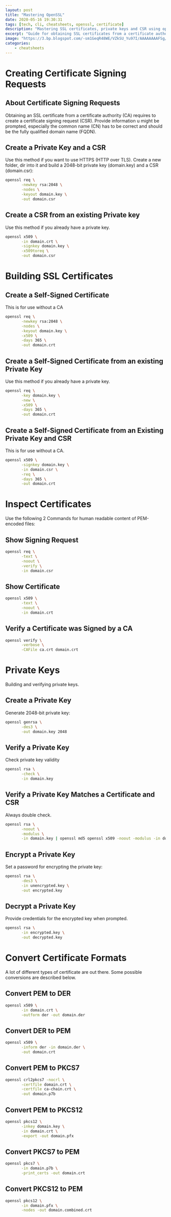 ```yaml
---
layout: post
title: "Mastering OpenSSL"
date: 2020-05-16 19:30:31
tags: [tech, cli, cheatsheets, openssl, certificate]
description: "Mastering SSL certificates, private keys and CSR using openSSL."
excerpt: "Guide for obtaining SSL certificates from a certificate authority"
image: "https://3.bp.blogspot.com/-sm1GeqR48WE/VZkSU_Yu97I/AAAAAAAAFSg/OVrc3zpXwNc/s1600/openssl.png"
categories:
    - cheatsheets
---
```


# Creating Certificate Signing Requests

## About Certificate Signing Requests

Obtaining an SSL certificate from a certificate authority (CA) requires to create a certificate signing request (CSR). Provide information u might be prompted, especially the common name (CN) has to be correct and should be the fully qualified domain name (FQDN).

## Create a Private Key and a CSR

Use this method if you want to use HTTPS (HTTP over TLS). Create a new folder, dir into it and build a 2048-bit private key (domain.key) and a CSR (domain.csr):

```bash
openssl req \
       -newkey rsa:2048 \
       -nodes \
       -keyout domain.key \
       -out domain.csr
```

## Create a CSR from an existing Private key

Use this method if you already have a private key.

```bash
openssl x509 \
       -in domain.crt \
       -signkey domain.key \
       -x509toreq \
       -out domain.csr
```

# Building SSL Certificates

## Create a Self-Signed Certificate

This is for use without a CA

```bash
openssl req \
       -newkey rsa:2048 \
       -nodes \
       -keyout domain.key \
       -x509 \
       -days 365 \
       -out domain.crt
```

## Create a Self-Signed Certificate from an existing Private Key

Use this method if you already have a private key.

```bash
openssl req \
       -key domain.key \
       -new \
       -x509 \
       -days 365 \
       -out domain.crt
```

## Create a Self-Signed Certificate from an Existing Private Key and CSR

This is for use without a CA.

```bash
openssl x509 \
       -signkey domain.key \
       -in domain.csr \
       -req \
       -days 365 \
       -out domain.crt
```

# Inspect Certificates

Use the following 2 Commands for human readable content of PEM-encoded files:

## Show Signing Request

```bash
openssl req \
       -text \
       -noout \
       -verify \
       -in domain.csr
```

## Show Certificate

```bash
openssl x509 \
       -text \
       -noout \
       -in domain.crt
```

## Verify a Certificate was Signed by a CA

```bash
openssl verify \
       -verbose \
       -CAFile ca.crt domain.crt
```

# Private Keys

Building and verifying private keys.

## Create a Private Key

Generate 2048-bit private key:

```bash
openssl genrsa \
       -des3 \
       -out domain.key 2048
```

## Verify a Private Key

Check private key validity

```bash
openssl rsa \
       -check \
       -in domain.key
```

## Verify a Private Key Matches a Certificate and CSR

Always double check.

```bash
openssl rsa \
       -noout \
       -modulus \
       -in domain.key | openssl md5 openssl x509 -noout -modulus -in domain.crt | openssl md5 openssl req -noout -modulus -in domain.csr | openssl md5
```

## Encrypt a Private Key

Set a password for encrypting the private key:

```bash
openssl rsa \
       -des3 \
       -in unencrypted.key \
       -out encrypted.key
```

## Decrypt a Private Key

Provide credentials for the encrypted key when prompted.

```bash
openssl rsa \
       -in encrypted.key \
       -out decrypted.key
```

# Convert Certificate Formats

A lot of different types of certificate are out there. Some possible conversions are described below.

## Convert PEM to DER

```bash
openssl x509 \
       -in domain.crt \
       -outform der -out domain.der
```

## Convert DER to PEM

```bash
openssl x509 \
       -inform der -in domain.der \
       -out domain.crt
```

## Convert PEM to PKCS7

```bash
openssl crl2pkcs7 -nocrl \
       -certfile domain.crt \
       -certfile ca-chain.crt \
       -out domain.p7b
```

## Convert PEM to PKCS12

```bash
openssl pkcs12 \
       -inkey domain.key \
       -in domain.crt \
       -export -out domain.pfx
```

## Convert PKCS7 to PEM

```bash
openssl pkcs7 \
       -in domain.p7b \
       -print_certs -out domain.crt
```

## Convert PKCS12 to PEM

```bash
openssl pkcs12 \
       -in domain.pfx \
       -nodes -out domain.combined.crt
```
